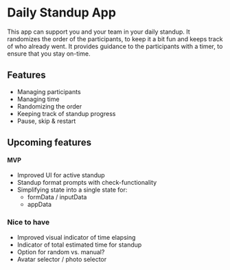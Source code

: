 # Daily Standup App

This app can support you and your team in your daily standup. It randomizes the order of the participants, to keep it a bit fun and keeps track of who already went. It provides guidance to the participants with a timer, to ensure that you stay on-time.

## Features

- Managing participants
- Managing time
- Randomizing the order
- Keeping track of standup progress
- Pause, skip & restart

## Upcoming features

#### MVP

- Improved UI for active standup
- Standup format prompts with check-functionality
- Simplifying state into a single state for:
  - formData / inputData
  - appData

### Nice to have

- Improved visual indicator of time elapsing
- Indicator of total estimated time for standup
- Option for random vs. manual?
- Avatar selector / photo selector
